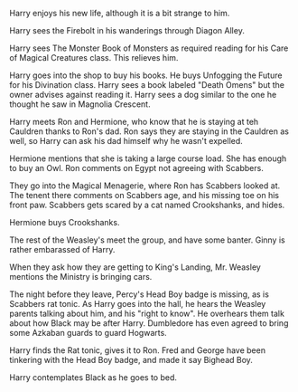 Harry enjoys his new life, although it is a bit strange to him.

Harry sees the Firebolt in his wanderings through Diagon Alley.

Harry sees The Monster Book of Monsters as required reading for his Care of
Magical Creatures class. This relieves him.

Harry goes into the shop to buy his books. He buys Unfogging the Future for his
Divination class. Harry sees a book labeled "Death Omens" but the owner advises
against reading it. Harry sees a dog similar to the one he thought he saw in
Magnolia Crescent.

Harry meets Ron and Hermione, who know that he is staying at teh Cauldren
thanks to Ron's dad. Ron says they are staying in the Cauldren as well, so
Harry can ask his dad himself why he wasn't expelled.

Hermione mentions that she is taking a large course load. She has enough to buy
an Owl. Ron comments on Egypt not agreeing with Scabbers.

They go into the Magical Menagerie, where Ron has Scabbers looked at. The
tenent there comments on Scabbers age, and his missing toe on his front paw.
Scabbers gets scared by a cat named Crookshanks, and hides.

Hermione buys Crookshanks.

The rest of the Weasley's meet the group, and have some banter. Ginny is rather
embarassed of Harry.

When they ask how they are getting to King's Landing, Mr. Weasley mentions the
Ministry is bringing cars.

The night before they leave, Percy's Head Boy badge is missing, as is Scabbers
rat tonic. As Harry goes into the hall, he hears the Weasley parents talking
about him, and his "right to know". He overhears them talk about how Black may
be after Harry. Dumbledore has even agreed to bring some Azkaban guards to
guard Hogwarts.

Harry finds the Rat tonic, gives it to Ron. Fred and George have been tinkering
with the Head Boy badge, and made it say Bighead Boy.

Harry contemplates Black as he goes to bed.
